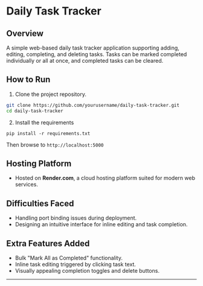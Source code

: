 # Daily Task Tracker

## Overview
A simple web-based daily task tracker application supporting adding, editing, completing, and deleting tasks. Tasks can be marked completed individually or all at once, and completed tasks can be cleared.

## How to Run
1. Clone the project repository.
```bash
git clone https://github.com/yourusername/daily-task-tracker.git
cd daily-task-tracker
```
2. Install the requirements
```
pip install -r requirements.txt
```
Then browse to `http://localhost:5000`

## Hosting Platform
- Hosted on **Render.com**, a cloud hosting platform suited for modern web services.

## Difficulties Faced
- Handling port binding issues during deployment.
- Designing an intuitive interface for inline editing and task completion.

## Extra Features Added
- Bulk "Mark All as Completed" functionality.
- Inline task editing triggered by clicking task text.
- Visually appealing completion toggles and delete buttons.

---